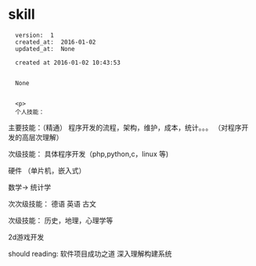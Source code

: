 
  # skill

      version:  1
      created_at:  2016-01-02
      updated_at:  None

      created at 2016-01-02 10:43:53 


      None


      <p>
      个人技能：
主要技能：（精通）
程序开发的流程，架构，维护，成本，统计。。。
（对程序开发的高层次理解）

次级技能： 
具体程序开发（php,python,c，linux 等)

硬件 （单片机，嵌入式）

数学-> 统计学 

次次级技能：
德语
英语
古文

次级技能： 历史，地理，心理学等

2d游戏开发



should reading:
软件项目成功之道
深入理解构建系统
      </p>

  